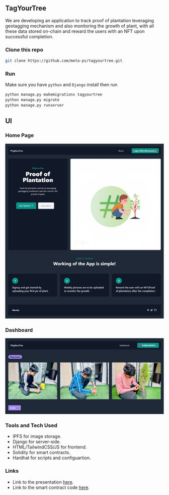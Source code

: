 ## TagYourTree

We are developing an application to track proof of plantation leveraging geotagging mechanism and also monitoring the growth of plant, with all these data stored on-chain and reward the users with an NFT upon successful completion.

### Clone this repo

```bash
git clone https://github.com/meta-ps/tagyourtree.git
```

### Run

Make sure you have `python` and `Django` install then run

```python
python manage.py makemigrations tagyourtree
python manage.py migrate
python manage.py runserver
```

## UI

### Home Page

![home](assets/home.png)


### Dashboard

![dashboard](assets/dashboard.png)


### Tools and Tech Used

- IPFS for image storage.
- Django for server-side.
- HTML/TailwindCSS/JS for frontend.
- Solidity for smart contracts.
- Hardhat for scripts and configuartion.


### Links

- Link to the presentation [here](https://www.canva.com/design/DAFGgsGPkY4/HM1Wu9QwMn78XoG5QfhZWg/watch?utm_content=DAFGgsGPkY4&utm_campaign=designshare&utm_medium=link&utm_source=publishsharelink).
- Link to the smart contract code [here](https://github.com/meta-ps/tagyourtree/blob/master/NFT.sol).
